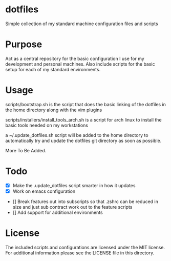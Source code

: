 # dotfiles
Simple collection of my standard machine configuration files and scripts

# Purpose

Act as a central repository for the basic configuration I use for my development
and personal machines. Also include scripts for the basic setup for each of my
standard environments.

# Usage

scripts/bootstrap.sh is the script that does the basic linking of the dotfiles in the home directory along with the vim plugins

scripts/installers/install_tools_arch.sh is a script for arch linux to install the basic tools needed on my workstations

a ~/.update_dotfiles.sh script will be added to the home directory to automatically try and update the dotfiles git directory as soon as possible.

More To Be Added.

# Todo

- [x] Make the .update_dotfiles script smarter in how it updates
- [x] Work on emacs configuration
- [] Break features out into subscripts so that .zshrc can be reduced in size and just sub contract work out to the feature scripts
- [] Add support for additional environments

# License

The included scripts and configurations are licensed under the MIT license.
For additional information please see the LICENSE file in this directory.
